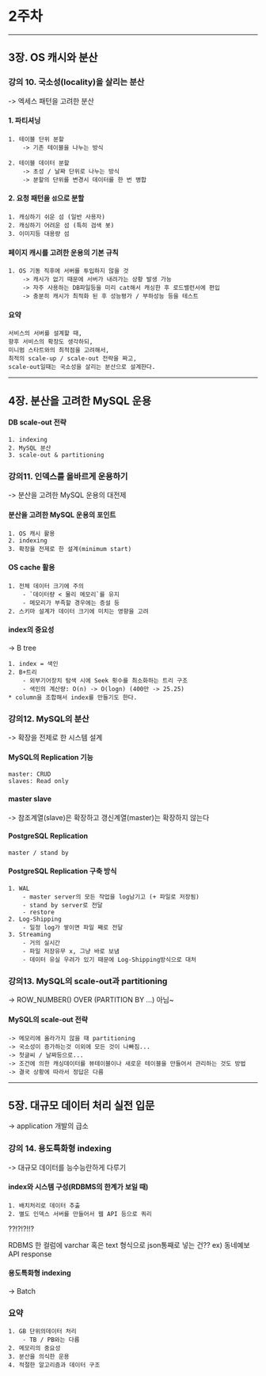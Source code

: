 # 2주차

---

## 3장. OS 캐시와 분산

### 강의 10. 국소성(locality)을 살리는 분산
-> 엑세스 패턴을 고려한 분산

#### 1. 파티셔닝
    1. 테이블 단위 분할
        -> 기존 테이블을 나누는 방식

    2. 테이블 데이터 분할
        -> 초성 / 날짜 단위로 나누는 방식
        -> 분할의 단위를 변경시 데이터를 한 번 병합

#### 2. 요청 패턴을 `섬`으로 분할
    1. 캐싱하기 쉬운 섬 (일반 사용자)
    2. 캐싱하기 어려운 섬 (특히 검색 봇)
    3. 이미지등 대용량 섬

#### 페이지 캐시를 고려한 운용의 기본 규칙
    1. OS 기동 직후에 서버를 투입하지 않을 것
        -> 캐시가 없기 때문에 서버가 내려가는 상황 발생 가능
        -> 자주 사용하는 DB파일등을 미리 cat해서 캐싱한 후 로드밸런서에 편입
        -> 충분히 캐시가 최적화 된 후 성능평가 / 부하성능 등을 테스트

#### 요약
    서비스의 서버를 설계할 때,
    향후 서비스의 확장도 생각하되,
    미니멈 스타트와의 최적점을 고려해서,
    최적의 scale-up / scale-out 전략을 짜고,
    scale-out일때는 국소성을 살리는 분산으로 설계한다.

---

## 4장. 분산을 고려한 MySQL 운용

#### DB scale-out 전략
    1. indexing
    2. MySQL 분산
    3. scale-out & partitioning

### 강의11. 인덱스를 올바르게 운용하기
-> 분산을 고려한 MySQL 운용의 대전제

#### 분산을 고려한 MySQL 운용의 포인트
    1. OS 캐시 활용
    2. indexing
    3. 확장을 전제로 한 설계(minimum start)

#### OS cache 활용
    1. 전체 데이터 크기에 주의
        - `데이터량 < 물리 메모리`를 유지
        - 메모리가 부족할 경우에는 증설 등
    2. 스키마 설계가 데이터 크기에 미치는 영향을 고려

#### index의 중요성 
-> B tree

    1. index = 색인
    2. B+트리
        - 외부기어장치 탐색 시에 Seek 횟수를 최소화하는 트리 구조
        - 색인의 계산량: O(n) -> O(logn) (400만 -> 25.25)
    * column을 조합해서 index를 만들기도 한다.

### 강의12. MySQL의 분산
-> 확장을 전제로 한 시스템 설계

#### MySQL의 Replication 기능
    master: CRUD
    slaves: Read only

#### master slave 
-> 참조계열(slave)은 확장하고 갱신계열(master)는 확장하지 않는다

#### PostgreSQL Replication
    master / stand by

#### PostgreSQL Replication 구축 방식
    1. WAL
        - master server의 모든 작업을 log남기고 (+ 파일로 저장됨)
        - stand by server로 전달
        - restore
    2. Log-Shipping
        - 일정 log가 쌓이면 파일 째로 전달
    3. Streaming
        - 거의 실시간
        - 파일 저장유무 x, 그냥 바로 보냄
        - 데이터 유실 우려가 있기 때문에 Log-Shipping방식으로 대처

### 강의13. MySQL의 scale-out과 partitioning
-> ROW_NUMBER() OVER (PARTITION BY ...) 아님~

#### MySQL의 scale-out 전략
    -> 메모리에 올라가지 않을 때 partitioning
    -> 국소성이 증가하는것 이외에 모든 것이 나빠짐...
    -> 첫글씨 / 날짜등으로... 
    -> 조건에 의한 캐싱데이터를 뷰테이블이나 새로운 테이블을 만들어서 관리하는 것도 방법
    -> 결국 상황에 따라서 정답은 다름

--- 

## 5장. 대규모 데이터 처리 실전 입문
-> application 개발의 급소

### 강의 14. 용도특화형 indexing
-> 대규모 데이터를 능수능란하게 다루기

#### index와 시스템 구성(RDBMS의 한계가 보일 때)
    1. 배치처리로 데이터 추출
    2. 별도 인덱스 서버를 만들어서 웹 API 등으로 쿼리

??!?!?!!? 

RDBMS 한 컬럼에 varchar 혹은 text 형식으로 json통째로 넣는 건??
ex) 동네예보 API response 

#### 용도특화형 indexing
-> Batch


### 요약
    1. GB 단위의데이터 처리
        - TB / PB와는 다름
    2. 메모리의 중요성
    3. 분산을 의식한 운용
    4. 적절한 알고리즘과 데이터 구조
